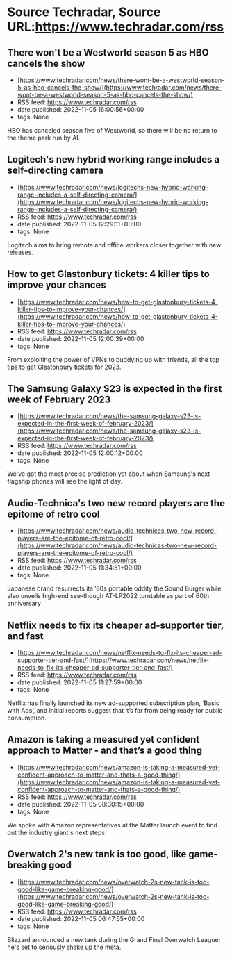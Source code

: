 # Source Techradar, Source URL:https://www.techradar.com/rss

## There won't be a Westworld season 5 as HBO cancels the show
 - [https://www.techradar.com/news/there-wont-be-a-westworld-season-5-as-hbo-cancels-the-show/](https://www.techradar.com/news/there-wont-be-a-westworld-season-5-as-hbo-cancels-the-show/)
 - RSS feed: https://www.techradar.com/rss
 - date published: 2022-11-05 16:00:56+00:00
 - tags: None

HBO has canceled season five of Westworld, so there will be no return to the theme park run by AI.

## Logitech's new hybrid working range includes a self-directing camera
 - [https://www.techradar.com/news/logitechs-new-hybrid-working-range-includes-a-self-directing-camera/](https://www.techradar.com/news/logitechs-new-hybrid-working-range-includes-a-self-directing-camera/)
 - RSS feed: https://www.techradar.com/rss
 - date published: 2022-11-05 12:29:11+00:00
 - tags: None

Logitech aims to bring remote and office workers closer together with new releases.

## How to get Glastonbury tickets: 4 killer tips to improve your chances
 - [https://www.techradar.com/news/how-to-get-glastonbury-tickets-4-killer-tips-to-improve-your-chances/](https://www.techradar.com/news/how-to-get-glastonbury-tickets-4-killer-tips-to-improve-your-chances/)
 - RSS feed: https://www.techradar.com/rss
 - date published: 2022-11-05 12:00:39+00:00
 - tags: None

From exploiting the power of VPNs to buddying up with friends, all the top tips to get Glastonbury tickets for 2023.

## The Samsung Galaxy S23 is expected in the first week of February 2023
 - [https://www.techradar.com/news/the-samsung-galaxy-s23-is-expected-in-the-first-week-of-february-2023/](https://www.techradar.com/news/the-samsung-galaxy-s23-is-expected-in-the-first-week-of-february-2023/)
 - RSS feed: https://www.techradar.com/rss
 - date published: 2022-11-05 12:00:12+00:00
 - tags: None

We've got the most precise prediction yet about when Samsung's next flagship phones will see the light of day.

## Audio-Technica's two new record players are the epitome of retro cool
 - [https://www.techradar.com/news/audio-technicas-two-new-record-players-are-the-epitome-of-retro-cool/](https://www.techradar.com/news/audio-technicas-two-new-record-players-are-the-epitome-of-retro-cool/)
 - RSS feed: https://www.techradar.com/rss
 - date published: 2022-11-05 11:34:51+00:00
 - tags: None

Japanese brand resurrects its ’80s portable oddity the Sound Burger while also unveils high-end see-though AT-LP2022 turntable as part of 60th anniversary

## Netflix needs to fix its cheaper ad-supporter tier, and fast
 - [https://www.techradar.com/news/netflix-needs-to-fix-its-cheaper-ad-supporter-tier-and-fast/](https://www.techradar.com/news/netflix-needs-to-fix-its-cheaper-ad-supporter-tier-and-fast/)
 - RSS feed: https://www.techradar.com/rss
 - date published: 2022-11-05 11:27:59+00:00
 - tags: None

Netflix has finally launched its new ad-supported subscription plan, ‘Basic with Ads’, and initial reports suggest that it’s far from being ready for public consumption.

## Amazon is taking a measured yet confident approach to Matter - and that’s a good thing
 - [https://www.techradar.com/news/amazon-is-taking-a-measured-yet-confident-approach-to-matter-and-thats-a-good-thing/](https://www.techradar.com/news/amazon-is-taking-a-measured-yet-confident-approach-to-matter-and-thats-a-good-thing/)
 - RSS feed: https://www.techradar.com/rss
 - date published: 2022-11-05 08:30:15+00:00
 - tags: None

We spoke with Amazon representatives at the Matter launch event to find out the industry giant's next steps

## Overwatch 2's new tank is too good, like game-breaking good
 - [https://www.techradar.com/news/overwatch-2s-new-tank-is-too-good-like-game-breaking-good/](https://www.techradar.com/news/overwatch-2s-new-tank-is-too-good-like-game-breaking-good/)
 - RSS feed: https://www.techradar.com/rss
 - date published: 2022-11-05 06:47:55+00:00
 - tags: None

Blizzard announced a new tank during the Grand Final Overwatch League; he's set to seriously shake up the meta.
